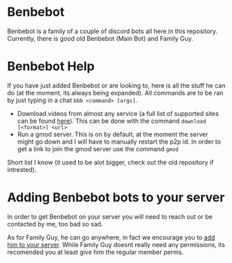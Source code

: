 # Benbebot

Benbebot is a family of a couple of discord bots all here in this repository. Currently, there is good old Benbebot (Main Bot) and Family Guy.

# Benbebot Help

If you have just added Benbebot or are looking to, here is all the stuff he can do (at the moment, its always being expanded). All commands are to be ran by just typing in a chat `bbb <command> [args]`.

* Download videos from almost any service (a full list of supported sites can be found [here](https://ytdl-org.github.io/youtube-dl/supportedsites.html)).
	This can be done with the command `download [<format>] <url>`
* Run a gmod server.
	This is on by default, at the moment the server might go down and I will have to manually restart the p2p id. In order to get a link to join the gmod server use the command `gmod`

Short list I know (it used to be alot bigger, check out the old repository if intrested).

# Adding Benbebot bots to your server

In order to get Benbebot on your server you will need to reach out or be contacted by me, too bad so sad.

As for Family Guy, he can go anywhere, in fact we encourage you to [add him to your server](https://discord.com/api/oauth2/authorize?client_id=941372431082348544&permissions=0&scope=bot). While Family Guy doesnt really need any permissions, its recomended you at least give him the regular member perms.
